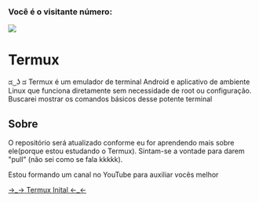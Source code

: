 
### Você é o visitante número:

<p aling="center">   <img aling="center" src="https://profile-counter.glitch.me/Odin-Hat/count.svg"/></p>

# Termux
ಡ⁠ ͜⁠ ⁠ʖ⁠ ⁠ಡ 
Termux é um emulador de terminal Android e aplicativo de ambiente Linux que funciona diretamente sem necessidade de root ou configuração. Buscarei mostrar os comandos básicos desse potente terminal 

## Sobre

O repositório será atualizado conforme eu for aprendendo mais sobre ele(porque estou estudando o Termux). Sintam-se a vontade para darem "pull" (não sei como se fala kkkkk).

<p>Estou formando um canal no YouTube para auxiliar vocês melhor </p>
<a href="https://youtube.com/playlist?list=PLP0nlknc0doLCqufOXgRA_QxWaKLBA6YY">→⁠_⁠→ Termux Inital ←⁠_⁠←</a>
